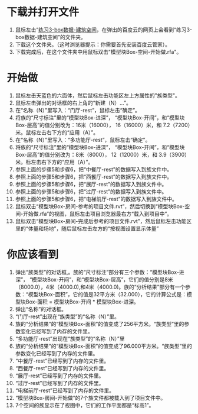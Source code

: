 # 下载并打开文件 #

1. 鼠标左击“[练习3-box数据-建筑空间](http://pan.baidu.com/s/1sIHMe”)，在弹出的百度云的网页上会看到“练习3-box数据-建筑空间”的文件夹。
2. 下载这个文件夹。（这时浏览器提示：你需要首先安装百度云管家）。
3. 下载完成后，在这个文件夹中用鼠标双击"模型块Box-空间-开始做.rfa"。

# 开始做 #

1. 鼠标左击天蓝色的六面体，然后鼠标左击功能区左上方属性的"族类型"。
2. 鼠标左击弹出的对话框的右上角的“新建（N）...”。
3. 在“名称（N）”里写入：“门厅-rest”，鼠标左击“确定”。
4. 将族的“尺寸标注”里的“模型块Box-进深”， “模型块Box-开间”，和“模型块Box-层高”的值分别改为：16米（16000）， 16（16000）米，和 7.2（7200）米。鼠标左击右下方的“应用（A）”。
5. 在“名称（N）”里写入：“多功能厅-rest”，鼠标左击“确定”。
6. 将族的“尺寸标注”里的“模型块Box-进深”， “模型块Box-开间”，和“模型块Box-层高”的值分别改为：8米（8000）， 12（12000）米，和 3.9（3900）米。标左击右下方的“应用（A）”。
7. 参照上面的步骤5和步骤6，把“中餐厅-rest”的数据写入到族文件中。
8. 参照上面的步骤5和步骤6，把“西餐厅-rest”的数据写入到族文件中。
9. 参照上面的步骤5和步骤6，把“展厅-rest”的数据写入到族文件中。
10. 参照上面的步骤5和步骤6，把“过厅-rest”的数据写入到族文件中。
11. 参照上面的步骤5和步骤6，把“电梯前厅-rest”的数据写入到族文件中。
12. 鼠标双击“模型块Box-房间-参考的项目文件.rvt”，然后切换到“模型块Box-空间-开始做.rfa”的视图，鼠标左击项目浏览器最右方“载入到项目中”。
13. 鼠标双击“模型块Box-房间-完成后参考的项目文件.rvt”，然后鼠标左击功能区里的“体量和场地”，随后鼠标左击左方的“按视图设置显示体量”

# 你应该看到 #

1. 弹出“族类型”的对话框,。族的“尺寸标注”部分有三个参数：“模型块Box-进深”， “模型块Box-开间”，和“模型块Box-层高”，它们的值分别是8米（8000.0），4米（4000.0),和4米（4000.0)。族的“分析结果”部分有一个参数：“模型块Box-面积”，它的值是32平方米（32.000），它的计算公式是：模型块Box-面积 = 模型块Box-开间 * 模型块Box-进深。
2. 弹出“名称”的对话框。
3. “门厅-rest”出现在“族类型”的“名称（N）”里。
4. 族的“分析结果”的“模型块Box-面积”的值变成了256平方米。“族类型”里的参数变化已经写到了内存的文件里。
5. “多功能厅-rest”出现在“族类型”的“名称（N）”里
6. 族的“分析结果”的“模型块Box-面积”的值变成了96.000平方米。“族类型”里的参数变化已经写到了内存的文件里。
7. “中餐厅-rest”已经写到了内存的文件里。
8. “西餐厅-rest”已经写到了内存的文件里。
9. “展厅-rest”已经写到了内存的文件里。
10. “过厅-rest”已经写到了内存的文件里。
11. “电梯前厅-rest”已经写到了内存的文件里。
12. “模型块Box-房间-开始做”的7个族文件都被载入到了项目文件中。
13. 7个空间的族显示在了视图中，它们的工作平面都是“标高1”。